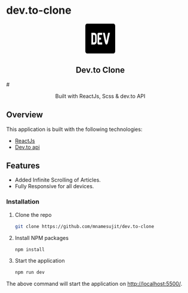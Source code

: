 # dev.to-clone

<p align="center">
  <a href="#">
    <img src="./public/devto_logo.svg" alt="Logo" width="80" height="80">
  </a>

  <h2 align="center">Dev.to Clone</h2>
#
  <p align="center">
    Built with ReactJs, Scss & dev.to API
  </p>  
</p>


## Overview

This application is built with the following technologies:

- [ReactJs](https://reactjs.org)
- [Dev.to api](https://docs.forem.com/api/)

## Features
 - Added Infinite Scrolling of Articles.
 - Fully Responsive for all devices.


### Installation

1. Clone the repo
    ```sh
    git clone https://github.com/mnamesujit/dev.to-clone
    ```
2. Install NPM packages
    ```sh
    npm install
    ```
3. Start the application
    ```sh
    npm run dev
    ```
The above command will start the application on [http://localhost:5500/](http://localhost:5500).
